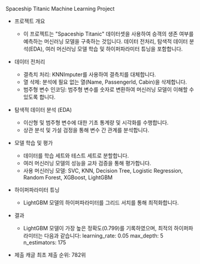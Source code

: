 Spaceship Titanic Machine Learning Project

- 프로젝트 개요
  - 이 프로젝트는 "Spaceship Titanic" 데이터셋을 사용하여 승객의 생존 여부를 예측하는 머신러닝 모델을 구축하는 것입니다. 
데이터 전처리, 탐색적 데이터 분석(EDA), 여러 머신러닝 모델 학습 및 하이퍼파라미터 튜닝을 포함합니다.


- 데이터 전처리
  - 결측치 처리: KNNImputer를 사용하여 결측치를 대체합니다.
  - 열 삭제: 분석에 필요 없는 열(Name, PassengerId, Cabin)을 삭제합니다.
  - 범주형 변수 인코딩: 범주형 변수를 숫자로 변환하여 머신러닝 모델이 이해할 수 있도록 합니다.


- 탐색적 데이터 분석 (EDA)
  - 이산형 및 범주형 변수에 대한 기초 통계량 및 시각화를 수행합니다.
  - 상관 분석 및 가설 검정을 통해 변수 간 관계를 분석합니다.


- 모델 학습 및 평가
  - 데이터를 학습 세트와 테스트 세트로 분할합니다.
  - 여러 머신러닝 모델의 성능을 교차 검증을 통해 평가합니다.
  - 사용 머신러닝 모델: SVC, KNN, Decision Tree, Logistic Regression, Random Forest, XGBoost, LightGBM


- 하이퍼파라미터 튜닝
  - LightGBM 모델의 하이퍼파라미터를 그리드 서치를 통해 최적화합니다.


- 결과
  - LightGBM 모델이 가장 높은 정확도(0.799)를 기록하였으며, 최적의 하이퍼파라미터는 다음과 같습니다:
learning_rate: 0.05
max_depth: 5
n_estimators: 175


- 제출
캐글 최초 제출 순위: 782위
